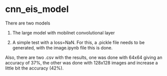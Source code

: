 # cnn_eis_model

There are two models

1. The large model with mobilnet convolutional layer

2. A simple test with a loss=NaN. For this, a .pickle file needs to be generated, with the image.ipynb file this is done.

Also, there are two .csv with the results, one was done with 64x64 giving an accuracy of 37%, the other was done with 128x128 images and increase a little bit the accuracy (42%).
